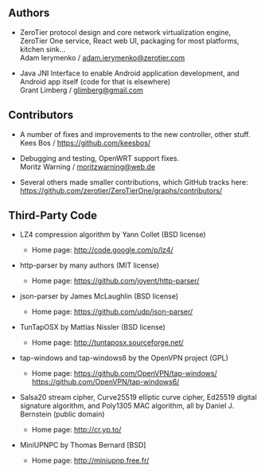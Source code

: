 ## Authors

 * ZeroTier protocol design and core network virtualization engine, ZeroTier One service, React web UI, packaging for most platforms, kitchen sink...<br>
   Adam Ierymenko / adam.ierymenko@zerotier.com

 * Java JNI Interface to enable Android application development, and Android app itself (code for that is elsewhere)<br>
   Grant Limberg / glimberg@gmail.com

## Contributors

 * A number of fixes and improvements to the new controller, other stuff.<br>
   Kees Bos / https://github.com/keesbos/

 * Debugging and testing, OpenWRT support fixes.<br>
   Moritz Warning / moritzwarning@web.de

 * Several others made smaller contributions, which GitHub tracks here:<br>
   https://github.com/zerotier/ZeroTierOne/graphs/contributors/

## Third-Party Code

 * LZ4 compression algorithm by Yann Collet (BSD license)<br>

   * Home page: http://code.google.com/p/lz4/

 * http-parser by many authors (MIT license)<br>

   * Home page: https://github.com/joyent/http-parser/

 * json-parser by James McLaughlin (BSD license)<br>

   * Home page: https://github.com/udp/json-parser/

 * TunTapOSX by Mattias Nissler (BSD license)<br>

   * Home page: http://tuntaposx.sourceforge.net/

 * tap-windows and tap-windows6 by the OpenVPN project (GPL)<br>

   * Home page:
       https://github.com/OpenVPN/tap-windows/
       https://github.com/OpenVPN/tap-windows6/

 * Salsa20 stream cipher, Curve25519 elliptic curve cipher, Ed25519
   digital signature algorithm, and Poly1305 MAC algorithm, all by
   Daniel J. Bernstein (public domain)<br>

   * Home page: http://cr.yp.to/

 * MiniUPNPC by Thomas Bernard [BSD]

   * Home page: http://miniupnp.free.fr/
